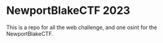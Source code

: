 <h1> NewportBlakeCTF 2023 </h1>

<p> This is a repo for all the web challenge, and one osint for the NewportBlakeCTF. </p>
